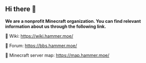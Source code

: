 ## Hi there 👋

**We are a nonprofit Minecraft organization. You can find relevant information about us through the following link.**

🌈 Wiki: https://wiki.hammer.moe/

💬 Forum: https://bbs.hammer.moe/

🍿 Minecraft server map: https://map.hammer.moe/

